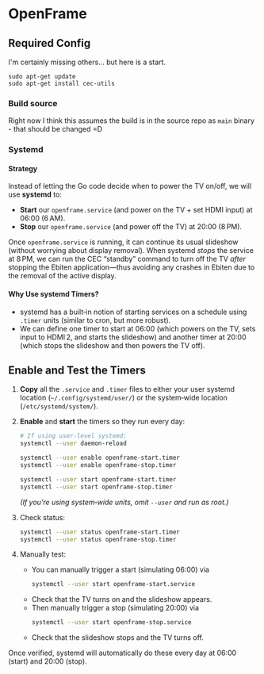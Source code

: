 # OpenFrame

## Required Config

I'm certainly missing others... but here is a start.

```
sudo apt-get update
sudo apt-get install cec-utils
```

### Build source

Right now I think this assumes the build is in the source repo as `main` binary - that should be changed =D

### Systemd


#### Strategy

Instead of letting the Go code decide when to power the TV on/off, we will use **systemd** to:

- **Start** our `openframe.service` (and power on the TV + set HDMI input) at 06:00 (6 AM).  
- **Stop** our `openframe.service` (and power off the TV) at 20:00 (8 PM).

Once `openframe.service` is running, it can continue its usual slideshow (without worrying about display removal). When systemd *stops* the service at 8 PM, we can run the CEC “standby” command to turn off the TV *after* stopping the Ebiten application—thus avoiding any crashes in Ebiten due to the removal of the active display.

#### Why Use systemd Timers?

- systemd has a built‐in notion of starting services on a schedule using `.timer` units (similar to cron, but more robust).  
- We can define one timer to start at 06:00 (which powers on the TV, sets input to HDMI 2, and starts the slideshow) and another timer at 20:00 (which stops the slideshow and then powers the TV off).

## Enable and Test the Timers

1. **Copy** all the `.service` and `.timer` files to either your user systemd location (`~/.config/systemd/user/`) or the system‐wide location (`/etc/systemd/system/`).  
2. **Enable** and **start** the timers so they run every day:
   ```bash
   # If using user-level systemd:
   systemctl --user daemon-reload
   
   systemctl --user enable openframe-start.timer
   systemctl --user enable openframe-stop.timer
   
   systemctl --user start openframe-start.timer
   systemctl --user start openframe-stop.timer
   ```
   *(If you’re using system‐wide units, omit `--user` and run as root.)*

3. Check status:
   ```bash
   systemctl --user status openframe-start.timer
   systemctl --user status openframe-stop.timer
   ```
4. Manually test:
   - You can manually trigger a start (simulating 06:00) via  
     ```bash
     systemctl --user start openframe-start.service
     ```  
   - Check that the TV turns on and the slideshow appears.  
   - Then manually trigger a stop (simulating 20:00) via  
     ```bash
     systemctl --user start openframe-stop.service
     ```  
   - Check that the slideshow stops and the TV turns off.  

Once verified, systemd will automatically do these every day at 06:00 (start) and 20:00 (stop).
